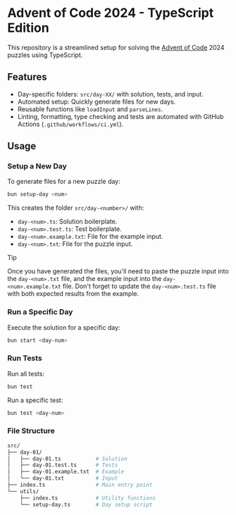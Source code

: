 # Advent of Code 2024 - TypeScript Edition

This repository is a streamlined setup for solving the [Advent of Code](https://adventofcode.com/) 2024 puzzles using TypeScript.

## Features

- Day-specific folders: `src/day-XX/` with solution, tests, and input.
- Automated setup: Quickly generate files for new days.
- Reusable functions like `loadInput` and `parseLines`.
- Linting, formatting, type checking and tests are automated with GitHub Actions (`.github/workflows/ci.yml`).

## Usage

### Setup a New Day

To generate files for a new puzzle day:

```bash
bun setup-day <num>
```

This creates the folder `src/day-<number>/` with:

- `day-<num>.ts`: Solution boilerplate.
- `day-<num>.test.ts`: Test boilerplate.
- `day-<num>.example.txt`: File for the example input.
- `day-<num>.txt`: File for the puzzle input.

> [!TIP]
> Once you have generated the files, you'll need to paste the puzzle input into the `day-<num>.txt` file, and the example input into the `day-<num>.example.txt` file.
> Don't forget to update the `day-<num>.test.ts` file with both expected results from the example.

### Run a Specific Day

Execute the solution for a specific day:

```bash
bun start <day-num>
```

### Run Tests

Run all tests:

```sh
bun test
```

Run a specific test:

```sh
bun test <day-num>
```

### File Structure

```sh
src/
├── day-01/
│   ├── day-01.ts           # Solution
│   ├── day-01.test.ts      # Tests
│   ├── day-01.example.txt  # Example
│   └── day-01.txt          # Input
├── index.ts                # Main entry point
└── utils/
    ├── index.ts            # Utility functions
    └── setup-day.ts        # Day setup script
```
